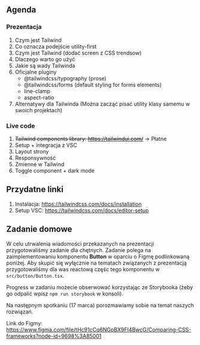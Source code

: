 ## Agenda

### Prezentacja

1. Czym jest Tailwind
1. Co oznacza podejście utility-first
1. Czym jest Tailwind (dodać screen z CSS trendsow)
1. Dlaczego warto go użyć
1. Jakie są wady Tailwinda
1. Oficjalne pluginy
   - @tailwindcss/typography (prose)
   - @tailwindcss/forms (default styling for forms elements)
   - line-clamp
   - aspect-ratio
1. Alternatywy dla Tailwinda (Można zacząć pisać utility klasy samemu w swoich projektach)

### Live code

1. ~~Tailwind components library: https://tailwindui.com/~~ -> Płatne
1. Setup + integracja z VSC
1. Layout strony
1. Responsywność
1. Zmienne w Tailwind
1. Toggle component + dark mode

## Przydatne linki

1. Instalacja:
   https://tailwindcss.com/docs/installation
2. Setup VSC: https://tailwindcss.com/docs/editor-setup

## Zadanie domowe

W celu utrwalenia wiadomości przekazanych na prezentacji przygotowaliśmy zadanie dla chętnych. Zadanie polega na zaimplementowaniu komponentu **Button** w oparciu o Figmę podlinkowaną poniżej. Aby skupić się wyłącznie na tematach związanych z prezentacją przygotowaliśmy dla was reactową częśc tego komponentu w `src/button/Button.tsx`.

Progress w zadaniu możecie obserwować korzystając ze Storybooka (żeby go odpalić wpisz `npm run storybook` w konsoli).

Na następnym spotkaniu (17 marca) porozmawiamy sobie na temat naszych rozwiązań.

Link do Figmy:
https://www.figma.com/file/tHc91cCq6NGpBX9FI4BwcG/Comparing-CSS-frameworks?node-id=9698%3A85001
